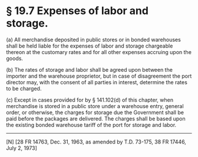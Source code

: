 # § 19.7   Expenses of labor and storage.

(a) All merchandise deposited in public stores or in bonded warehouses shall be held liable for the expenses of labor and storage chargeable thereon at the customary rates and for all other expenses accruing upon the goods.


(b) The rates of storage and labor shall be agreed upon between the importer and the warehouse proprietor, but in case of disagreement the port director may, with the consent of all parties in interest, determine the rates to be charged.


(c) Except in cases provided for by § 141.102(d) of this chapter, when merchandise is stored in a public store under a warehouse entry, general order, or otherwise, the charges for storage due the Government shall be paid before the packages are delivered. The charges shall be based upon the existing bonded warehouse tariff of the port for storage and labor.



---

[N] [28 FR 14763, Dec. 31, 1963, as amended by T.D. 73-175, 38 FR 17446, July 2, 1973]




